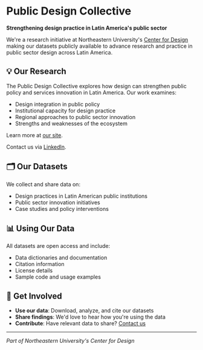# Public Design Collective

**Strengthening design practice in Latin America's public sector**

We're a research initiative at Northeastern University's [Center for Design](https://camd.northeastern.edu/research-scholarship/research-centers-institutes/center-for-design/) making our datasets publicly available to advance research and practice in public sector design across Latin America.


## 💡 Our Research

The Public Design Collective explores how design can strengthen public policy and services innovation in Latin America. Our work examines:
- Design integration in public policy
- Institutional capacity for design practice
- Regional approaches to public sector innovation
- Strengths and weaknesses of the ecosystem

Learn more at [our site](https://publicdesigncollective.com).

Contact us via [LinkedIn](https://www.linkedin.com/company/public-design-collective/).


## 🗂️ Our Datasets

We collect and share data on:
- Design practices in Latin American public institutions
- Public sector innovation initiatives
- Case studies and policy interventions


## 📊 Using Our Data

All datasets are open access and include:
- Data dictionaries and documentation
- Citation information
- License details
- Sample code and usage examples


## 🤝 Get Involved

- **Use our data**: Download, analyze, and cite our datasets
- **Share findings**: We'd love to hear how you're using the data
- **Contribute**: Have relevant data to share? [Contact us](mailto:t.rosado@northeastern.edu)

---

*Part of Northeastern University's Center for Design*
